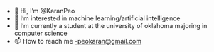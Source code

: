 - 👋 Hi, I’m @KaranPeo
- 👀 I’m interested in machine learning/artificial intelligence
- 🌱 I’m currently a student at the university of oklahoma majoring in computer science 
- 📫 How to reach me -peokaran@gmail.com
